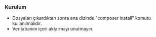 ### Kurulum

- Dosyaları çıkardıktan sonra ana dizinde "composer install" komutu kullanılmalıdır.
- Veritabanını içeri aktarmayı unutmayın.
